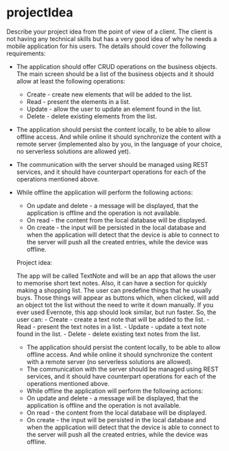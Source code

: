 # projectIdea
Describe your project idea from the point of view of a client.
The client is not having any technical skills but has a very good idea of why he needs a mobile application for his users.
The details should cover the following requirements:
- The application should offer CRUD operations on the business objects. The main screen should be a list of the business objects and it should allow at least the following operations:
   - Create - create new elements that will be added to the list.
   - Read - present the elements in a list.
   - Update - allow the user to update an element found in the list.
   - Delete - delete existing elements from the list.
- The application should persist the content locally, to be able to allow offline access. And while online it should synchronize the content with a remote server (implemented also by you, in the language of your choice, no serverless solutions are allowed yet).
- The communication with the server should be managed using REST services, and it should have counterpart operations for each of the operations mentioned above.
- While offline the application will perform the following actions:
   - On update and delete - a message will be displayed, that the application is offline and the operation is not available.
   - On read - the content from the local database will be displayed.
   - On create - the input will be persisted in the local database and when the application will detect that the device is able to connect to the server will push all the created entries, while the device was offline.
   
   Project idea:
   
   The app will be called TextNote and will be an app that allows the user to memorise short text notes. Also, it can have a section for quickly making a shopping list. 
   The user can predefine things that he usually buys. Those things will appear as buttons which, when clicked, will add an object tot the list without the need to write it down manually. 
   If you ever used Evernote, this app should look similar, but run faster.
   So, the user can:
      - Create - create a text note that will be added to the list.
      - Read - present the text notes in a list.
      - Update - update a text note found in the list.
      - Delete - delete existing text notes from the list.
   
   - The application should persist the content locally, to be able to allow offline access. And while online it should synchronize the content with a remote server (no serverless solutions are allowed).
   - The communication with the server should be managed using REST services, and it should have counterpart operations for each of the operations mentioned above.
   - While offline the application will perform the following actions:
    - On update and delete - a message will be displayed, that the application is offline and the operation is not available.
    - On read - the content from the local database will be displayed.
    - On create - the input will be persisted in the local database and when the application will detect that the device is able to connect to the server will push all the created entries, while the device was offline.
